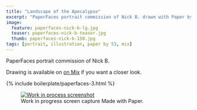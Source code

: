 ```yaml
---
title: "Landscape of the Apocalypse"
excerpt: "PaperFaces portrait commission of Nick B. drawn with Paper by 53 on an iPad."
image: 
  feature: paperfaces-nick-b-lg.jpg
  teaser: paperfaces-nick-b-teaser.jpg
  thumb: paperfaces-nick-b-150.jpg
tags: [portrait, illustration, paper by 53, mix]
---
```


PaperFaces portrait commission of Nick B. 

Drawing is available on [on Mix](https://mix.fiftythree.com/11098-Michael-Rose/277409) if you want a closer look.

{% include boilerplate/paperfaces-3.html %}

<figure>
  <a href="{{ site.url }}/images/paperfaces-nick-b-process-1-lg.jpg"><img src="{{ site.url }}/images/paperfaces-nick-b-process-1-900.jpg" alt="Work in process screenshot"></a>
  <figcaption>Work in progress screen capture Made with Paper.</figcaption>
</figure>